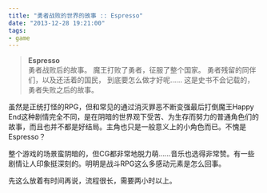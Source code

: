 ```yaml
---
title: "勇者战败的世界的故事 :: Espresso"
date: "2013-12-28 19:21:00"
tags:
- game
---
```

> **Espresso**  
> 勇者战败后的故事。
> 魔王打败了勇者，征服了整个国家。
> 勇者残留的同伴们，以及还活着的国民，
> 到底要怎么做才好呢……
> 这是史书不会记载的，勇者失败之后的故事。

虽然是正统打怪的RPG，但和常见的通过消灭罪恶不断变强最后打倒魔王Happy End这种剧情完全不同，是在阴暗的世界观下受苦、为生存而努力的普通角色们的故事，而且也并不都是好结局。主角也只是一般意义上的小角色而已。不愧是Espresso？

整个游戏的场景蛮阴暗的，但CG都非常地脱力萌……音乐也选得非常赞。有一些剧情让人印象挺深刻的。明明是战斗RPG这么多感动元素是怎么回事。

先这么放着有时间再说，流程很长，需要两小时以上。